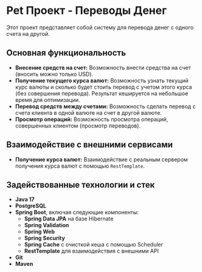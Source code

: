 # Pet Проект - Переводы Денег

Этот проект представляет собой систему для перевода денег с одного счета на другой.

## Основная функциональность

- **Внесение средств на счет:** Возможность внести средства на счет (вносить можно только USD).
- **Получение текущего курса валют:** Возможность узнать текущий курс валюты и сколько будет стоить перевод с учетом этого курса (без совершения перевода). Результат кешируется на небольшое время для оптимизации.
- **Перевод средств между счетами:** Возможность сделать перевод с счета клиента в одной валюте на счет в другой валюте.
- **Просмотр операций:** Возможность просмотра операций, совершенных клиентом (просмотр переводов).

## Взаимодействие с внешними сервисами

- **Получение курса валют:** Взаимодействие с реальным сервером получения курса валют с помощью `RestTemplate`.

## Задействованные технологии и стек

- **Java 17**
- **PostgreSQL**
- **Spring Boot**, включая следующие компоненты:
  - **Spring Data JPA** на базе Hibernate
  - **Spring Validation**
  - **Spring Web**
  - **Spring Security**
  - **Spring Cache** с очисткой кеша с помощью Scheduler
  - **RestTemplate** для взаимодействия с внешними API
- **Git**
- **Maven**
